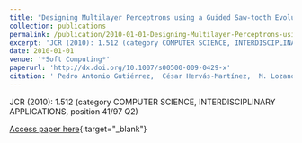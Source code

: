 ```yaml
---
title: "Designing Multilayer Perceptrons using a Guided Saw-tooth Evolutionary Programming Algorithm"
collection: publications
permalink: /publication/2010-01-01-Designing-Multilayer-Perceptrons-using-a-Guided-Saw-tooth-Evolutionary-Programming-Algorithm
excerpt: 'JCR (2010): 1.512 (category COMPUTER SCIENCE, INTERDISCIPLINARY APPLICATIONS, position 41/97 Q2)'
date: 2010-01-01
venue: '*Soft Computing*'
paperurl: 'http://dx.doi.org/10.1007/s00500-009-0429-x'
citation: ' Pedro Antonio Gutiérrez,  César Hervás-Martínez,  M. Lozano, &quot;Designing Multilayer Perceptrons using a Guided Saw-tooth Evolutionary Programming Algorithm.&quot; *Soft Computing*, Vol.14(6), 2010, pp.599--613.'
---
```

JCR (2010): 1.512 (category COMPUTER SCIENCE, INTERDISCIPLINARY APPLICATIONS, position 41/97 Q2)

[Access paper here](http://dx.doi.org/10.1007/s00500-009-0429-x){:target="_blank"}
